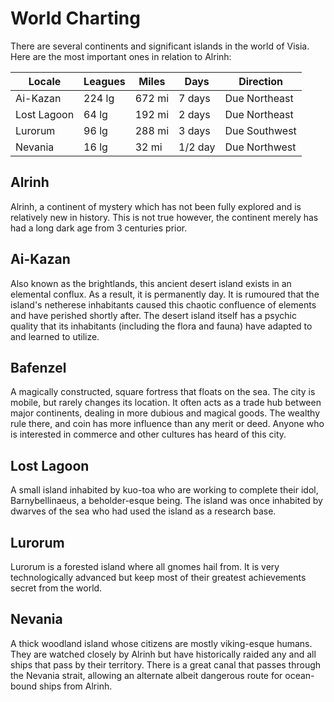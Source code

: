 # World Charting

There are several continents and significant islands in the world of Visia. Here are the most important ones in relation to Alrinh:

Locale|Leagues|Miles|Days|Direction
-|-|-|-|-
Ai-Kazan|224 lg|672 mi|7 days|Due Northeast
Lost Lagoon|64 lg|192 mi|2 days|Due Northeast
Lurorum|96 lg|288 mi|3 days|Due Southwest
Nevania|16 lg|32 mi|1/2 day|Due Northwest

## Alrinh

Alrinh, a continent of mystery which has not been fully explored and is relatively new in history. This is not true however, the continent merely has had a long dark age from 3 centuries prior.


## Ai-Kazan

Also known as the brightlands, this ancient desert island exists in an elemental conflux. As a result, it is permanently day. It is rumoured that the island's netherese inhabitants caused this chaotic confluence of elements and have perished shortly after. The desert island itself has a psychic quality that its inhabitants (including the flora and fauna) have adapted to and learned to utilize.


## Bafenzel

A magically constructed, square fortress that floats on the sea. The city is mobile, but rarely changes its location. It often acts as a trade hub between major continents, dealing in more dubious and magical goods. The wealthy rule there, and coin has more influence than any merit or deed. Anyone who is interested in commerce and other cultures has heard of this city.


## Lost Lagoon

A small island inhabited by kuo-toa who are working to complete their idol, Barnybellinaeus, a beholder-esque being. The island was once inhabited by dwarves of the sea who had used the island as a research base.


## Lurorum

Lurorum is a forested island where all gnomes hail from. It is very technologically advanced but keep most of their greatest achievements secret from the world.


## Nevania

A thick woodland island whose citizens are mostly viking-esque humans. They are watched closely by Alrinh but have historically raided any and all ships that pass by their territory. There is a great canal that passes through the Nevania strait, allowing an alternate albeit dangerous route for ocean-bound ships from Alrinh.